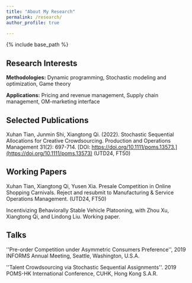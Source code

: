 ```yaml
---
title: "About My Research"
permalink: /research/
author_profile: true

---
```


{% include base_path %}



## Research Interests  

**Methodologies:**  Dynamic programming, Stochastic modeling and optimization, Game theory

**Applications:**  Pricing and revenue management, Supply chain management, OM-marketing interface


## Selected Publications 

Xuhan Tian, Junmin Shi, Xiangtong Qi. (2022). Stochastic Sequential Allocations for Creative Crowdsourcing. Production and Operations Management 31(2): 697-714. [DOI: https://doi.org/10.1111/poms.13573.](https://doi.org/10.1111/poms.13573) (UTD24, FT50) 

## Working Papers 

Xuhan Tian, Xiangtong Qi, Yusen Xia. Presale Competition in Online Shopping Carnivals. Reject and resubmit to Manufacturing & Service Operations Management. (UTD24, FT50) 

Incentivizing Behaviorally Stable Vehicle Platooning, with Zhou Xu, Xiangtong Qi, and Lindong Liu. Working paper.

## Talks  

''Pre-order Competition under Asymmetric Consumers Preference'',  2019 INFORMS Annual Meeting, Seattle, Washington, U.S.A.

''Talent Crowdsourcing via Stochastic Sequential Assignments''. 2019 POMS-HK International Conference, CUHK, Hong Kong S.A.R.




